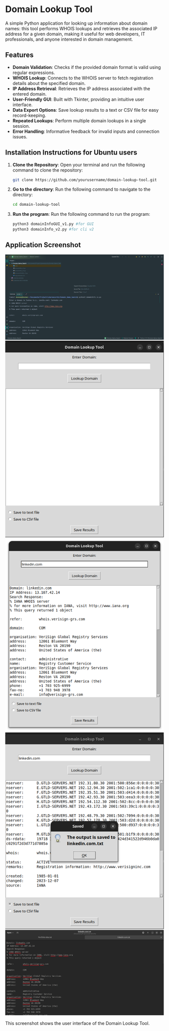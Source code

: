 # Domain Lookup Tool

A simple Python application for looking up information about domain names: this tool performs WHOIS lookups and retrieves the associated IP address for a given domain, making it useful for web developers, IT professionals, and anyone interested in domain management.

## Features

- **Domain Validation**: Checks if the provided domain format is valid using regular expressions.
- **WHOIS Lookup**: Connects to the WHOIS server to fetch registration details about the specified domain.
- **IP Address Retrieval**: Retrieves the IP address associated with the entered domain.
- **User-Friendly GUI**: Built with Tkinter, providing an intuitive user interface.
- **Data Export Options**: Save lookup results to a text or CSV file for easy record-keeping.
- **Repeated Lookups**: Perform multiple domain lookups in a single session.
- **Error Handling**: Informative feedback for invalid inputs and connection issues.

## Installation Instructions for Ubuntu users

1. **Clone the Repository**:
   Open your terminal and run the following command to clone the repository:

   ```bash
   git clone https://github.com/yourusername/domain-lookup-tool.git
   ```
2. **Go to the directory**:
   Run the following command to navigate to the  directory:

   ```bash
   cd domain-lookup-tool
   ```
3. **Run the program**:
   Run the following command to run the program:

   ```bash
   python3 domainInfoGUI_v1.py #for GUI
   python3 domainInfo_v2.py #for cli v2
   ```
## Application Screenshot

![Screenshot of Application](CLI.png)
![Screenshot of Application](GUI1.png)
![Screenshot of Application](GUI2.png)
![Screenshot of Application](GUI3.png)
![Screenshot of Application](text.png)

This screenshot shows the user interface of the Domain Lookup Tool.

   

